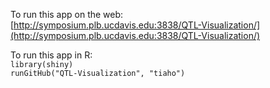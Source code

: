 To run this app on the web:  
[http://symposium.plb.ucdavis.edu:3838/QTL-Visualization/](http://symposium.plb.ucdavis.edu:3838/QTL-Visualization/)

To run this app in R:  
`library(shiny)`  
`runGitHub("QTL-Visualization", "tiaho")`